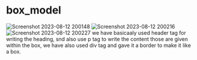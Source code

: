# box_model
![Screenshot 2023-08-12 200148](https://github.com/rupesh0511/box_model/assets/69234169/f60d1bfe-3d5e-47f5-a6a8-fd18ca99fe87)
![Screenshot 2023-08-12 200216](https://github.com/rupesh0511/box_model/assets/69234169/d10c4f33-543b-45de-8d45-34b061f7b9dc)
![Screenshot 2023-08-12 200227](https://github.com/rupesh0511/box_model/assets/69234169/a8586f43-87d8-4aae-a9a5-2fcc588de02f)
we have basicaaly used header tag for writing the heading,
snd also use p tag to write the content those are given within the box,
we have also used div tag and gave it a border to make it like a box.
